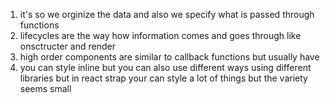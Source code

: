1. it's so we orginize the data and also we specify what is passed through functions
2.  lifecycles are the way how information comes and goes through like onsctructer and render
3.  high order components are similar to callback functions but usually have 
4.  you can style inline but you can also use different ways using different libraries but in react strap your can style a lot of things but the variety seems small
